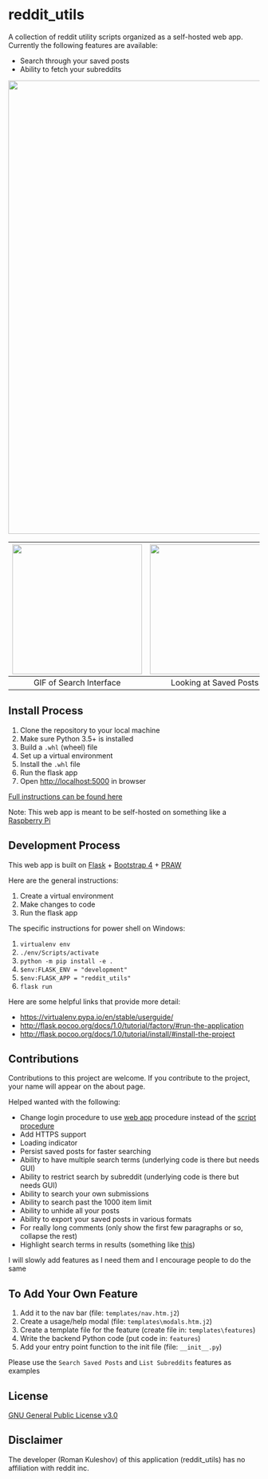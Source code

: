 
# reddit_utils

A collection of reddit utility scripts organized as a self-hosted web app. Currently the following features are available:

* Search through your saved posts
* Ability to fetch your subreddits

<img src="https://i.imgur.com/6Z3XtYC.png" width="909">

<center>

| <img src="https://i.imgur.com/I2yUn5j.gif" width="260"/> | <img src="https://i.imgur.com/PmxrN3G.png" width="260"/> | <img src="https://i.imgur.com/YZ0ggwN.png" width="260"/> |
|:--------------------------------------------------------:|:--------------------------------------------------------:|:--------------------------------------------------------:|
| GIF of Search Interface | Looking at Saved Posts | Trying the List Subreddits feature |

</center>

## Install Process

1. Clone the repository to your local machine
1. Make sure Python 3.5+ is installed
1. Build a `.whl` (wheel) file
1. Set up a virtual environment
1. Install the `.whl` file
1. Run the flask app 
1. Open [http://localhost:5000](http://localhost:5000) in browser

[Full instructions can be found here](http://flask.pocoo.org/docs/1.0/tutorial/deploy/#build-and-install)

Note: This web app is meant to be self-hosted on something like a [Raspberry Pi](https://en.wikipedia.org/wiki/Raspberry_Pi)

## Development Process

This web app is built on [Flask](http://flask.pocoo.org/) + [Bootstrap 4](http://getbootstrap.com/) + [PRAW](https://github.com/praw-dev/praw)

Here are the general instructions:

1. Create a virtual environment
1. Make changes to code
1. Run the flask app

The specific instructions for power shell on Windows:

1. `virtualenv env`
1. `./env/Scripts/activate`
1. `python -m pip install -e .`
1. `$env:FLASK_ENV = "development"`
1. `$env:FLASK_APP = "reddit_utils"`
1. `flask run`

Here are some helpful links that provide more detail:

* https://virtualenv.pypa.io/en/stable/userguide/
* http://flask.pocoo.org/docs/1.0/tutorial/factory/#run-the-application
* http://flask.pocoo.org/docs/1.0/tutorial/install/#install-the-project

## Contributions

Contributions to this project are welcome. If you contribute to the project, your name will appear on the about page.

Helped wanted with the following:

* Change login procedure to use [web app](https://praw.readthedocs.io/en/latest/getting_started/authentication.html#web-application) procedure instead of the [script procedure](https://praw.readthedocs.io/en/latest/getting_started/authentication.html#script-application)
* Add HTTPS support
* Loading indicator
* Persist saved posts for faster searching
* Ability to have multiple search terms (underlying code is there but needs GUI)
* Ability to restrict search by subreddit (underlying code is there but needs GUI)
* Ability to search your own submissions
* Ability to search past the 1000 item limit
* Ability to unhide all your posts
* Ability to export your saved posts in various formats
* For really long comments (only show the first few paragraphs or so, collapse the rest)
* Highlight search terms in results (something like [this](https://markjs.io/))

I will slowly add features as I need them and I encourage people to do the same

## To Add Your Own Feature

1. Add it to the nav bar (file: `templates/nav.htm.j2`)
1. Create a usage/help modal (file: `templates\modals.htm.j2`)
1. Create a template file for the feature (create file in: `templates\features`)
1. Write the backend Python code (put code in: `features`)
1. Add your entry point function to the init file (file: `__init__.py`)

Please use the `Search Saved Posts` and `List Subreddits` features as examples

## License

[GNU General Public License v3.0](https://choosealicense.com/licenses/gpl-3.0/)

## Disclaimer

The developer (Roman Kuleshov) of this application (reddit_utils) has no affiliation with reddit inc.
